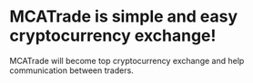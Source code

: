 # MCATrade is simple and easy cryptocurrency exchange!

MCATrade will become top cryptocurrency exchange and help communication between traders.